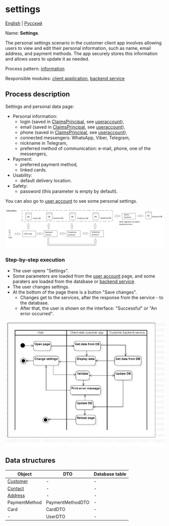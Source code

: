 # settings 

[English](settings.md) | [Русский](settings.ru.md)

Name: **Settings**.

The personal settings scenario in the customer client app involves allowing users to view and edit their personal information, such as name, email address, and payment methods. 
The app securely stores this information and allows users to update it as needed.

Process pattern: [information](../../processpatterns/information.md)

Responsible modules: [client application](../../frontend/customerclient.md), [backend service](../../backend/customerbackend.md)

## Process description

Settings and personal data page:
- Personal information:
    - login (saved in [ClaimsPrincipal](https://learn.microsoft.com/en-us/dotnet/api/system.security.claims.claimsprincipal), see [useraccount](../systembackend/useraccount.md)),
    - email (saved in [ClaimsPrincipal](https://learn.microsoft.com/en-us/dotnet/api/system.security.claims.claimsprincipal), see [useraccount](../systembackend/useraccount.md)),
    - phone (saved in [ClaimsPrincipal](https://learn.microsoft.com/en-us/dotnet/api/system.security.claims.claimsprincipal), see [useraccount](../systembackend/useraccount.md)),
    - connected messengers: WhatsApp, Viber, Telegram,
    - nickname in Telegram,
    - preferred method of communication: e-mail, phone, one of the messengers,
- Payment:
    - preferred payment method,
    - linked cards.
- Usability:
    - default delivery location.
- Safety:
    - password (this parameter is empty by default).

You can also go to [user account](../systembackend/useraccount.md) to see some personal settings.

![information_overall](../../img/processpatterns/information_overall.png)

### Step-by-step execution

- The user opens "Settings".
- Some parameters are loaded from the [user account](../systembackend/useraccount.md) page, and some paraters are loaded from the database or [backend service](../../backend/customerbackend.md).
- The user changes settings.
- At the bottom of the page there is a button "Save changes".
    - Changes get to the services, after the response from the service - to the database.
    - After that, the user is shown on the interface: "Successful" or "An error occurred".

![customer.settings](../../img/activitydiagrams/customer.settings.png)

## Data structures

| Object | DTO | Database table |
| --- | ---- | --- |
| [Customer](https://github.com/alexeysp11/workflow-lib/blob/main/src/Models/Business/Customers/Customer.cs) | - | - |
| [Contact](https://github.com/alexeysp11/workflow-lib/blob/main/src/Models/Business/Customers/Contact.cs) | - | - |
| [Address](https://github.com/alexeysp11/workflow-lib/blob/main/src/Models/Business/Address.cs) | - | - |
| PaymentMethod | PaymentMethodDTO | - |
| Card | CardDTO | - |
| - | UserDTO | - |
